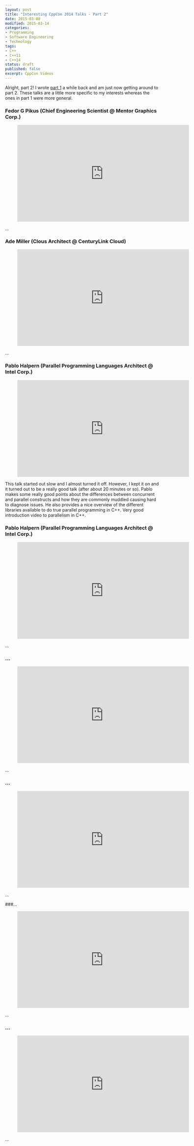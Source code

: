```yaml
---
layout: post
title: "Interesting CppCon 2014 Talks - Part 2"
date: 2015-03-08
modified: 2015-03-14
categories:
- Programming
- Software Engineering
- Technology
tags:
- C++
- C++11
- C++14
status: draft
published: false
excerpt: CppCon Videos
---
```


Alright, part 2! I wrote <a href="http://www.calebwherry.com/blog/2015/01/24/interesting-cppcon-2014-talks-part-1/" title="Interesting CppCon 2014 Talks – Part 1" target="_blank">part 1</a> a while back and am just now getting around to part 2. These talks are a little more specific to my interests whereas the ones in part 1 were more general.

### Fedor G Pikus (Chief Engineering Scientist @ Mentor Graphics Corp.)

<figure>
	<iframe width="560" height="315" src="http://www.youtube.com/embed/tOxi-cH7n8A" frameborder="0" allowfullscreen> </iframe>
</figure>

...

### Ade Miller (Clous Architect @ CenturyLink Cloud)

<figure>
	<iframe width="560" height="315" src="http://www.youtube.com/embed/HlsxKVwp9J8" allowfullscreen frameborder="0"> </iframe>
</figure>

...

### Pablo Halpern (Parallel Programming Languages Architect @ Intel Corp.)

<figure>
	<iframe width="560" height="315" src="http://www.youtube.com/embed/y0GSc5fKtl8" allowfullscreen frameborder="0"> </iframe>
</figure>

This talk started out slow and I almost turned it off. However, I kept it on and it turned out to be a really good talk (after about 20 minutes or so). Pablo makes some really good points about the differences between concurrent and parallel constructs and how they are commonly muddled causing hard to diagnose issues. He also provides a nice overview of the different libraries available to do true parallel programming in C++. Very good introduction video to parallelism in C++.

### Pablo Halpern (Parallel Programming Languages Architect @ Intel Corp.)

<figure>
	<iframe width="560" height="315" src="http://www.youtube.com/embed/Ej97699t-G0" allowfullscreen frameborder="0"> </iframe>
</figure>

...

### ...

<figure>
	<iframe width="560" height="315" src="http://www.youtube.com/embed/0A9pYr8wevk" allowfullscreen frameborder="0"> </iframe>
</figure>

...

### ...

<figure>
	<iframe width="560" height="315" src="http://www.youtube.com/embed/enPZSqXr3QU" allowfullscreen frameborder="0"> </iframe>
</figure>

...

###...

<figure>
	<iframe width="560" height="315" src="http://www.youtube.com/embed/5xyztU__yys" frameborder="0" allowfullscreen> </iframe>
</figure>

...

### ...

<figure>
	<iframe width="560" height="315" src="http://www.youtube.com/embed/fHNmRkzxHWs" frameborder="0" allowfullscreen> </iframe>
</figure>

...